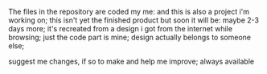 The files in the repository are coded my me: and this is also a project i'm working on; this isn't yet the finished product but
soon it will be: maybe 2-3 days more; it's recreated from a design i got from the internet while browsing; just the code part is mine;
design actually belongs to someone else;

suggest me changes, if so to make and help me improve; always available
